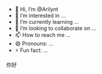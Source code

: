 - 👋 Hi, I’m @Arilynt
- 👀 I’m interested in ...
- 🌱 I’m currently learning ...
- 💞️ I’m looking to collaborate on ...
- 📫 How to reach me ...
- 😄 Pronouns: ...
- ⚡ Fun fact: ...

<!---
Arilynt/Arilynt is a ✨ special ✨ repository because its `README.md` (this file) appears on your GitHub profile.
You can click the Preview link to take a look at your changes.
--->
你好
